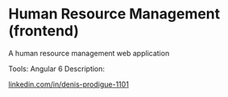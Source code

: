 # Human Resource Management (frontend)

A human resource management web application

Tools: Angular 6
Description:

<a href="http://www.linkedin.com/in/denis-prodigue-1101"> linkedin.com/in/denis-prodigue-1101 </a>